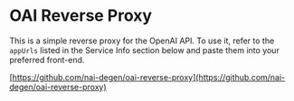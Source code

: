<!-- This file is loaded by the server's status page. It is a good place to put
friendly welcome messages and instructions for connecting to your deployment. -->

# OAI Reverse Proxy

This is a simple reverse proxy for the OpenAI API. To use it, refer to the `appUrls` listed in the Service Info section below and paste them into your preferred front-end.

[https://github.com/nai-degen/oai-reverse-proxy](https://github.com/nai-degen/oai-reverse-proxy)

